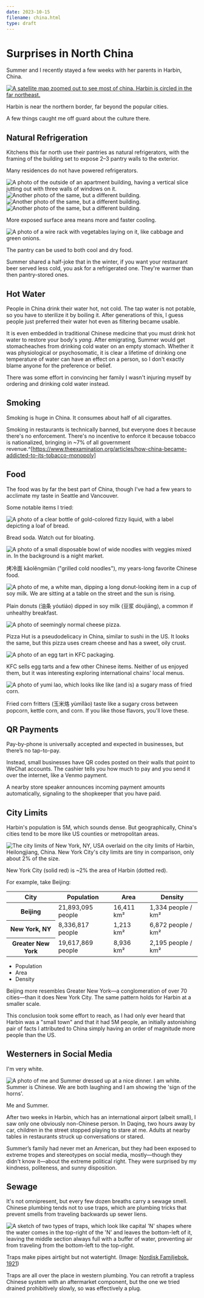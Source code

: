 ```yaml
---
date: 2023-10-15
filename: china.html
type: draft
---
```


# Surprises in North China

Summer and I recently stayed a few weeks with her parents in Harbin, China.

[![A satellite map zoomed out to see most of china. Harbin is circled in the far northeast.](/img/china-harbin.png)](/img/china-harbin.png)

Harbin is near the northern border, far beyond the popular cities.

A few things caught me off guard about the culture there.

## Natural Refrigeration

Kitchens this far north use their pantries as natural refrigerators, with the framing of the building set to expose 2–3 pantry walls to the exterior.

Many residences do not have powered refrigerators.

![A photo of the outside of an apartment building, having a vertical slice jutting out with three walls of windows on it.](/img/china-pantries1.jpeg)
![Another photo of the same, but a different building.](/img/china-pantries3.jpeg)
![Another photo of the same, but a different building.](/img/china-pantries4.jpeg)
![Another photo of the same, but a different building.](/img/china-pantries6.jpeg)

More exposed surface area means more and faster cooling.

![A photo of a wire rack with vegetables laying on it, like cabbage and green onions.](/img/china-pantry.jpeg)

The pantry can be used to both cool and dry food.

Summer shared a half-joke that in the winter,
if you want your restaurant beer served less cold,
you ask for a refrigerated one.
They're warmer than then pantry-stored ones.

## Hot Water

People in China drink their water hot, not cold.
The tap water is not potable, so you have to sterilize it by boiling it.
After generations of this,
I guess people just preferred their water hot even as filtering became usable.

It is even embedded in traditional Chinese medicine that you must drink hot water to restore your body's _yang_.
After emigrating, Summer would get stomacheaches from drinking cold water on an empty stomach.
Whether it was physiological or psychosomatic,
it is clear a lifetime of drinking one temperature of water can have an effect on a person,
so I don't exactly blame anyone for the preference or belief.

There was some effort in convincing her family I wasn't injuring myself by ordering and drinking cold water instead.

## Smoking

Smoking is huge in China.
It consumes about half of all cigarattes.

Smoking in restaurants is technically banned, but everyone does it because there's no enforcement.
There's no incentive to enforce it because tobacco is nationalized, bringing in ~7% of all government revenue.^[https://www.theexamination.org/articles/how-china-became-addicted-to-its-tobacco-monopoly]

## Food

The food was by far the best part of China,
though I've had a few years to acclimate my taste in Seattle and Vancouver.

Some notable items I tried:

![A photo of a clear bottle of gold-colored fizzy liquid, with a label depicting a loaf of bread.](/img/china-breadsoda.jpg)

Bread soda. Watch out for bloating.

![A photo of a small disposable bowl of wide noodles with veggies mixed in. In the background is a night market.](/img/china-kaolengmian.jpeg)

烤冷面 kǎolěngmiàn ("grilled cold noodles"), my years-long favorite Chinese food.

![A photo of me, a white man, dipping a long donut-looking item in a cup of soy milk. We are sitting at a table on the street and the sun is rising.](/img/china-youtiao.jpeg)

Plain donuts (油条 yóutiáo) dipped in soy milk (豆浆 dòujiāng), a common if unhealthy breakfast.

![A photo of seemingly normal cheese pizza.](/img/china-pizza.jpeg)

Pizza Hut is a pseudodelicacy in China, similar to sushi in the US.
It looks the same, but this pizza uses cream cheese and has a sweet, oily crust.

![A photo of an egg tart in KFC packaging.](/img/china-kfc.jpeg)

KFC sells egg tarts and a few other Chinese items.
Neither of us enjoyed them, but it was interesting exploring international chains' local menus.

![A photo of yumi lao, which looks like like (and is) a sugary mass of fried corn.](/img/china-yumilao.jpeg)

Fried corn fritters (玉米烙 yùmǐlào) taste like a sugary cross between popcorn, kettle corn, and corn.
If you like those flavors, you'll love these.

## QR Payments

Pay-by-phone is universally accepted and expected in businesses, but there’s no tap-to-pay.

Instead, small businesses have QR codes posted on their walls that point to WeChat accounts.
The cashier tells you how much to pay and you send it over the internet, like a Venmo payment.

A nearby store speaker announces incoming payment amounts automatically,
signaling to the shopkeeper that you have paid.

## City Limits

Harbin's population is 5M, which sounds dense.
But geographically, China's cities tend to be more like US counties or metropolitan areas.

![The city limits of New York, NY, USA overlaid on the city limits of Harbin, Heilongjiang, China. New York City's city limits are tiny in comparison, only about 2% of the size.](/img/china-ny.png)

New York City (solid red) is ~2% the area of Harbin (dotted red).

For example, take Beijing:

<link rel="stylesheet" href="/charts.min.css"></style>
<div class="chart">
<table class="charts-css bar data-spacing-10 multiple show-data-axes show-labels">
<thead>
<tr>
<th scope="col">City</th>
<th scope="col">Population</th>
<th scope="col">Area</th>
<th scope="col">Density</th>
</tr>
</thead>
<tbody>
<tr>
<th scope="row">Beijing</td>
<td style="--size: calc(21893095 / 21893095)"><span class="data tooltip">21,893,095 people</span></td>
<td style="--size: calc(16411 / 53068)"><span class="data tooltip">16,411 km²</span></td>
<td style="--size: calc(1334 / 6872)"><span class="data tooltip">1,334 people / km²</span></td>
</tr>
<tr>
<th scope="row">New York, NY</td>
<td style="--size: calc(8336817 / 21893095)"><span class="data tooltip">8,336,817 people</span></td>
<td style="--size: calc(1213 / 53068)"><span class="data tooltip">1,213 km²</span></td>
<td style="--size: calc(6872 / 6872)"><span class="data tooltip">6,872 people / km²</span></td>
</tr>
<tr>
<th scope="row">Greater New York</td>
<td style="--size: calc(19617869 / 21893095)"><span class="data tooltip">19,617,869 people</span></td>
<td style="--size: calc(8936 / 53068)"><span class="data tooltip">8,936 km²</span></td>
<td style="--size: calc(2195 / 6872)"><span class="data tooltip">2,195 people / km²</span></td>
</tr>
</tbody>
</table>
<ul class="charts-css legend legend-square">
  <li>Population</li>
  <li>Area</li>
  <li>Density</li>
</ul>
</div>

Beijing more resembles Greater New York—a conglomeration of over 70 cities—than it does New York City.
The same pattern holds for Harbin at a smaller scale.

This conclusion took some effort to reach, as I had only ever heard that Harbin was a "small town" and that it had 5M people,
an initially astonishing pair of facts I attributed to China simply having an order of magnitude more people than the US.

## Westerners in Social Media

I'm very white.

![A photo of me and Summer dressed up at a nice dinner. I am white. Summer is Chinese. We are both laughing and I am showing the 'sign of the horns'.](/img/china-white.jpg)

Me and Summer.

After two weeks in Harbin,
which has an international airport (albeit small),
I saw only one obviously non-Chinese person.
In Daqing, two hours away by car,
children in the street stopped playing to stare at me.
Adults at nearby tables in restaurants struck up conversations or stared.

Summer’s family had never met an American,
but they had been exposed to extreme tropes and stereotypes on social media,
mostly—though they didn't know it—about the extreme political right.
They were surprised by my kindness, politeness, and sunny disposition.

## Sewage

It's not omnipresent, but every few dozen breaths carry a sewage smell.
Chinese plumbing tends not to use traps, which are plumbing tricks that prevent smells from traveling backwards up sewer liens.

![A sketch of two types of traps, which look like capital 'N' shapes where the water comes in the top-right of the 'N' and leaves the bottom-left of it, leaving the middle section always full with a buffer of water, preventing air from traveling from the bottom-left to the top-right.](/img/china-trap.png)

Traps make pipes airtight but not watertight. (Image: [Nordisk Familjebok, 1921](https://commons.wikimedia.org/wiki/File:Vattenlaas.png))

Traps are all over the place in western plumbing.
You can retrofit a trapless Chinese system with an aftermarket component,
but the one we tried drained prohibitively slowly,
so was effectively a plug.
